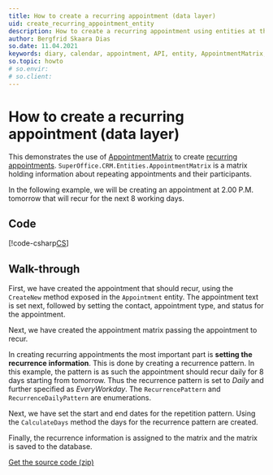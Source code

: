 ```yaml
---
title: How to create a recurring appointment (data layer)
uid: create_recurring_appointment_entity
description: How to create a recurring appointment using entities at the NetServer data layer.
author: Bergfrid Skaara Dias
so.date: 11.04.2021
keywords: diary, calendar, appointment, API, entity, AppointmentMatrix, RecurrencePattern, RecurrenceDailyPattern
so.topic: howto
# so.envir:
# so.client:
---
```


# How to create a recurring appointment (data layer)

This demonstrates the use of [AppointmentMatrix][1] to create [recurring appointments][2]. `SuperOffice.CRM.Entities.AppointmentMatrix` is a matrix holding information about repeating appointments and their participants.

In the following example, we will be creating an appointment at 2.00 P.M. tomorrow that will recur for the next 8 working days.

## Code

[!code-csharp[CS](includes/create-recurring-apt-entity.cs)]

## Walk-through

First, we have created the appointment that should recur, using the `CreateNew` method exposed in the `Appointment` entity. The appointment text is set next, followed by setting the contact, appointment type, and status for the appointment.

Next, we have created the appointment matrix passing the appointment to recur.

In creating recurring appointments the most important part is **setting the recurrence information**. This is done by creating a recurrence pattern. In this example, the pattern is as such the appointment should recur daily for 8 days starting from tomorrow. Thus the recurrence pattern is set to *Daily* and further specified as *EveryWorkday*. The `RecurrencePattern` and `RecurrenceDailyPattern` are enumerations.

Next, we have set the start and end dates for the repetition pattern. Using the `CalculateDays` method the days for the recurrence pattern are created.

Finally, the recurrence information is assigned to the matrix and the matrix is saved to the database.

<a href="../../../../assets/downloads/api/howtocreaterecurringappointment.zip" download>Get the source code (zip)</a>

<!-- Referenced links -->
[1]: appointment-matrix.md
[2]: ../../learn/recurrence/index.md

<!-- Referenced images -->
